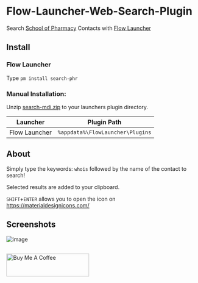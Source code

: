 # Flow-Launcher-Web-Search-Plugin

Search [School of Pharmacy](https://uwaterloo.ca/pharmacy/about/people) Contacts with [Flow Launcher](https://github.com/Flow-Launcher/Flow.Launcher)

## Install

### Flow Launcher
Type `pm install search-phr`

### Manual Installation:
Unzip [search-mdi.zip](https://github.com/Garulf/Search-MDI/releases/latest) to your launchers plugin directory.

| Launcher      | Plugin Path                      |
|---------------|----------------------------------|
| Flow Launcher | `%appdata%\FlowLauncher\Plugins` |
## About

Simply type the keywords: `whois` followed by the name of the contact to search!

Selected results are added to your clipboard.

`SHIFT`+`ENTER` allows you to open the icon on https://materialdesignicons.com/

## Screenshots
![image](https://user-images.githubusercontent.com/535299/147867481-92e3158a-f87d-4a34-8cd3-b68e3d8a825b.png)

##
<a href="https://www.buymeacoffee.com/garulf" target="_blank"><img src="https://cdn.buymeacoffee.com/buttons/v2/default-green.png" alt="Buy Me A Coffee" style="height: 60px !important;width: 217px !important;" ></a>

